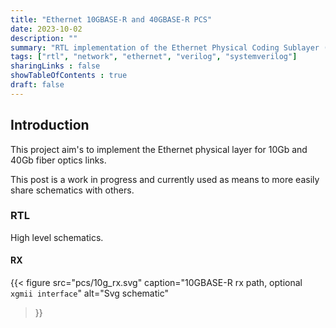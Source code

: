 ```yaml
---
title: "Ethernet 10GBASE-R and 40GBASE-R PCS"
date: 2023-10-02
description: ""
summary: "RTL implementation of the Ethernet Physical Coding Sublayer (PCS) for 10Gb and 40Gb fiber optics."
tags: ["rtl", "network", "ethernet", "verilog", "systemverilog"]
sharingLinks : false
showTableOfContents : true
draft: false
---
```


## Introduction

This project aim's to implement the Ethernet physical layer for 10Gb and 40Gb fiber optics links.

This post is a work in progress and currently used as means to more easily share
schematics with others.

### RTL

High level schematics.

#### RX

 
{{< figure
    src="pcs/10g_rx.svg"
    caption="10GBASE-R rx path, optional `xgmii interface`"
    alt="Svg schematic"
>}}


